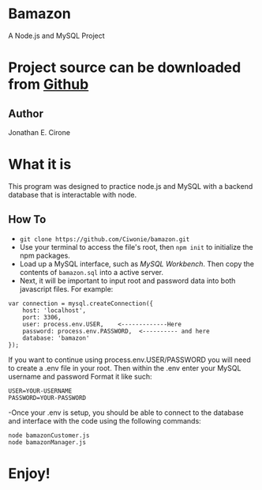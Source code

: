 # Bamazon 
A Node.js and MySQL Project

# Project source can be downloaded from [Github](https://github.com/Ciwonie/bamazon.git)

## Author
Jonathan E. Cirone

# What it is
This program was designed to practice node.js and MySQL with a backend database that is interactable with node.

## How To
- ``` git clone https://github.com/Ciwonie/bamazon.git ```
- Use your terminal to access the file's root, then ``` npm init ``` to initialize the npm packages.
- Load up a MySQL interface, such as *MySQL Workbench*. Then copy the contents of ```bamazon.sql``` into a active server.
- Next, it will be important to input root and password data into both javascript files. For example:
```
var connection = mysql.createConnection({
    host: 'localhost',
    port: 3306,
    user: process.env.USER,    <-------------Here
    password: process.env.PASSWORD,  <---------- and here
    database: 'bamazon'
});
```
If you want to continue using process.env.USER/PASSWORD you will need to create a .env file in your root. Then within the .env enter your
MySQL username and password
Format it like such:
```
USER=YOUR-USERNAME
PASSWORD=YOUR-PASSWORD

```
-Once your .env is setup, you should be able to connect to the database and interface with the code using the following commands:
```
node bamazonCustomer.js
node bamazonManager.js
```

# Enjoy!
